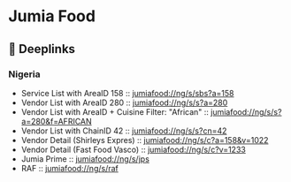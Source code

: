 # Jumia Food

## 🔗  Deeplinks

### Nigeria

- Service List with AreaID 158 :: [jumiafood://ng/s/sbs?a=158](jumiafood://ng/s/sbs?a=158)
- Vendor List with AreaID 280 :: [jumiafood://ng/s/s?a=280](jumiafood://ng/s/s?a=280)
- Vendor List with AreaID + Cuisine Filter: "African"  :: [jumiafood://ng/s/s?a=280&f=AFRICAN](jumiafood://ng/s/s?a=280&f=AFRICAN)
- Vendor List with ChainID 42 :: [jumiafood://ng/s/s?cn=42](jumiafood://ng/s/s?cn=42)
- Vendor Detail (Shirleys Expres) :: [jumiafood://ng/s/c?a=158&v=1022](jumiafood://ng/s/c?a=158&v=1022)
- Vendor Detail (Fast Food Vasco) :: [jumiafood://ng/s/c?v=1233](jumiafood://ng/s/c?v=1233)
- Jumia Prime  :: [jumiafood://ng/s/jps](jumiafood://ng/s/jps)
- RAF  :: [jumiafood://ng/s/raf](jumiafood://ng/s/raf)